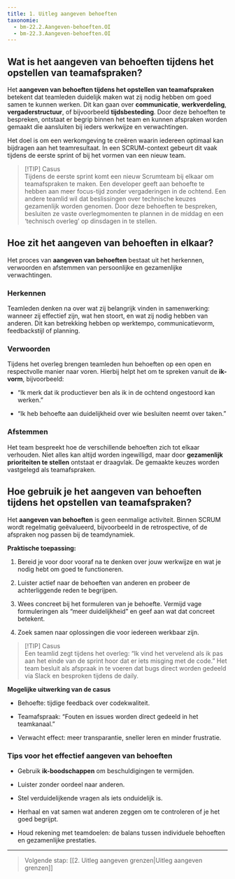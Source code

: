 ```yaml
---
title: 1. Uitleg aangeven behoeften
taxonomie:
  - bm-22.2.Aangeven-behoeften.OI
  - bm-22.3.Aangeven-behoeften.OI
---
```

## Wat is het aangeven van behoeften tijdens het opstellen van teamafspraken?

Het **aangeven van behoeften tijdens het opstellen van teamafspraken** betekent dat teamleden duidelijk maken wat zij nodig hebben om goed samen te kunnen werken. Dit kan gaan over **communicatie**, **werkverdeling**, **vergaderstructuur**, of bijvoorbeeld **tijdsbesteding**. Door deze behoeften te bespreken, ontstaat er begrip binnen het team en kunnen afspraken worden gemaakt die aansluiten bij ieders werkwijze en verwachtingen.

Het doel is om een werkomgeving te creëren waarin iedereen optimaal kan bijdragen aan het teamresultaat. In een SCRUM-context gebeurt dit vaak tijdens de eerste sprint of bij het vormen van een nieuw team.

> [!TIP] Casus  
> Tijdens de eerste sprint komt een nieuw Scrumteam bij elkaar om teamafspraken te maken. Een developer geeft aan behoefte te hebben aan meer focus-tijd zonder vergaderingen in de ochtend. Een andere teamlid wil dat beslissingen over technische keuzes gezamenlijk worden genomen. Door deze behoeften te bespreken, besluiten ze vaste overlegmomenten te plannen in de middag en een ‘technisch overleg’ op dinsdagen in te stellen.

## Hoe zit het aangeven van behoeften in elkaar?

Het proces van **aangeven van behoeften** bestaat uit het herkennen, verwoorden en afstemmen van persoonlijke en gezamenlijke verwachtingen.

### Herkennen

Teamleden denken na over wat zij belangrijk vinden in samenwerking: wanneer zij effectief zijn, wat hen stoort, en wat zij nodig hebben van anderen. Dit kan betrekking hebben op werktempo, communicatievorm, feedbackstijl of planning.

### Verwoorden

Tijdens het overleg brengen teamleden hun behoeften op een open en respectvolle manier naar voren. Hierbij helpt het om te spreken vanuit de **ik-vorm**, bijvoorbeeld:

- “Ik merk dat ik productiever ben als ik in de ochtend ongestoord kan werken.”
    
- “Ik heb behoefte aan duidelijkheid over wie besluiten neemt over taken.”
    

### Afstemmen

Het team bespreekt hoe de verschillende behoeften zich tot elkaar verhouden. Niet alles kan altijd worden ingewilligd, maar door **gezamenlijk prioriteiten te stellen** ontstaat er draagvlak. De gemaakte keuzes worden vastgelegd als teamafspraken.

## Hoe gebruik je het aangeven van behoeften tijdens het opstellen van teamafspraken?

Het **aangeven van behoeften** is geen eenmalige activiteit. Binnen SCRUM wordt regelmatig geëvalueerd, bijvoorbeeld in de retrospective, of de afspraken nog passen bij de teamdynamiek.

**Praktische toepassing:**

1. Bereid je voor door vooraf na te denken over jouw werkwijze en wat je nodig hebt om goed te functioneren.
    
2. Luister actief naar de behoeften van anderen en probeer de achterliggende reden te begrijpen.
    
3. Wees concreet bij het formuleren van je behoefte. Vermijd vage formuleringen als “meer duidelijkheid” en geef aan wat dat concreet betekent.
    
4. Zoek samen naar oplossingen die voor iedereen werkbaar zijn.
    

> [!TIP] Casus  
> Een teamlid zegt tijdens het overleg: “Ik vind het vervelend als ik pas aan het einde van de sprint hoor dat er iets misging met de code.” Het team besluit als afspraak in te voeren dat bugs direct worden gedeeld via Slack en besproken tijdens de daily.

**Mogelijke uitwerking van de casus**

- Behoefte: tijdige feedback over codekwaliteit.
    
- Teamafspraak: “Fouten en issues worden direct gedeeld in het teamkanaal.”
    
- Verwacht effect: meer transparantie, sneller leren en minder frustratie.
    

### Tips voor het effectief aangeven van behoeften

- Gebruik **ik-boodschappen** om beschuldigingen te vermijden.
    
- Luister zonder oordeel naar anderen.
    
- Stel verduidelijkende vragen als iets onduidelijk is.
    
- Herhaal en vat samen wat anderen zeggen om te controleren of je het goed begrijpt.
    
- Houd rekening met teamdoelen: de balans tussen individuele behoeften en gezamenlijke prestaties.
    

---

> Volgende stap: [[2. Uitleg aangeven grenzen|Uitleg aangeven grenzen]]
